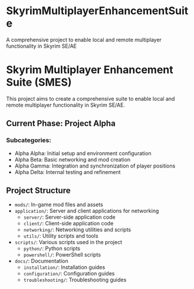 # SkyrimMultiplayerEnhancementSuite
A comprehensive project to enable local and remote multiplayer functionality in Skyrim SE/AE
# Skyrim Multiplayer Enhancement Suite (SMES)

This project aims to create a comprehensive suite to enable local and remote multiplayer functionality in Skyrim SE/AE.

## Current Phase: Project Alpha

### Subcategories:
- Alpha Alpha: Initial setup and environment configuration
- Alpha Beta: Basic networking and mod creation
- Alpha Gamma: Integration and synchronization of player positions
- Alpha Delta: Internal testing and refinement

## Project Structure
- `mods/`: In-game mod files and assets
- `application/`: Server and client applications for networking
  - `server/`: Server-side application code
  - `client/`: Client-side application code
  - `networking/`: Networking utilities and scripts
  - `utils/`: Utility scripts and tools
- `scripts/`: Various scripts used in the project
  - `python/`: Python scripts
  - `powershell/`: PowerShell scripts
- `docs/`: Documentation
  - `installation/`: Installation guides
  - `configuration/`: Configuration guides
  - `troubleshooting/`: Troubleshooting guides
